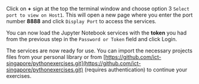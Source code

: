 Click on **+** sign at the top the terminal window and choose option 3 `Select port to view on Host1`. This will open a new page where you enter the port number **8888** and click `Display Port` to access the services. 

You can now load the Jupyter Notebook services with the **token** you had from the previous step in the `Password or Token` field and click Login.

The services are now ready for use. You can import the necessary projects files from your personal library or from [https://github.com/ict-singapore/pythonexercises.git](https://github.com/ict-singapore/pythonexercises.git) (requires authentication) to continue your exercises.
